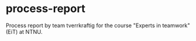 process-report
==============

Process report by team tverrkraftig for the course "Experts in teamwork" (EiT) at NTNU.
